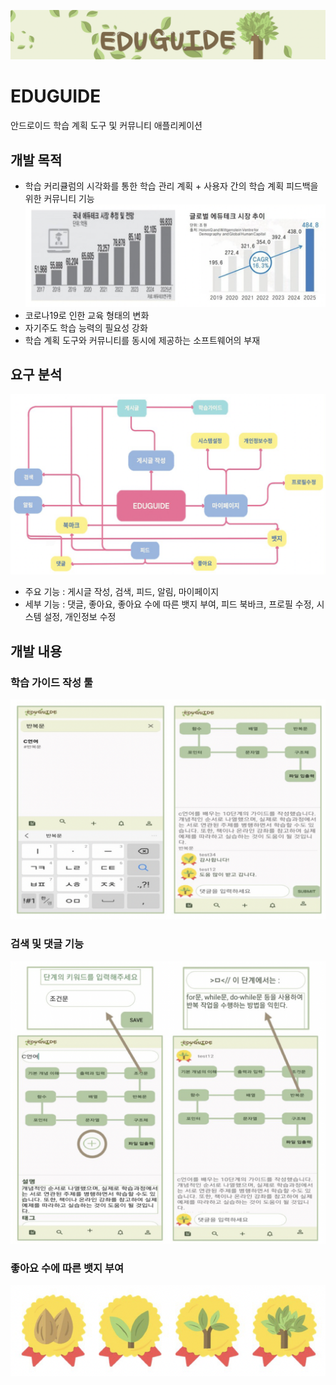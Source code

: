 ![Captum](./resouece/main.png)

# EDUGUIDE
안드로이드 학습 계획 도구 및 커뮤니티 애플리케이션

 ## 개발 목적
- 학습 커리큘럼의 시각화를 통한 학습 관리 계획 + 사용자 간의 학습 계획 피드백을 위한 커뮤니티 기능
![Captum](./resouece/graph.png)
- 코로나19로 인한 교육 형태의 변화
- 자기주도 학습 능력의 필요성 강화
- 학습 계획 도구와 커뮤니티를 동시에 제공하는 소프트웨어의 부재

## 요구 분석
![Captum](./resouece/graph_2.png)
- 주요 기능 : 게시글 작성, 검색, 피드, 알림, 마이페이지
- 세부 기능 : 댓글, 좋아요, 좋아요 수에 따른 뱃지 부여, 피드 북바크, 프로필 수정, 시스템 설정, 개인정보 수정

## 개발 내용
### 학습 가이드 작성 툴
![Captum](./resouece/app_1.png)
### 검색 및 댓글 기능
![Captum](./resouece/app_2.png)
### 좋아요 수에 따른 뱃지 부여
![Captum](./resouece/badge.png)









